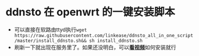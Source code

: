 # ddnsto 在 openwrt 的一键安装脚本
- 可以直接在软路由ttyd执行```wget https://raw.githubusercontent.com/linkease/ddnsto_all_in_one_script/master/install_ddnsto.sh&& sh install_ddnsto.sh``` 
- 刷新一下就出现在服务里了。如果还没明白，可以[**看视频**](https://github.com/DHDAXCW/NanoPi-R4S-2021/releases/download/ddns/Video.tutorial.mp4)如何安装就行
